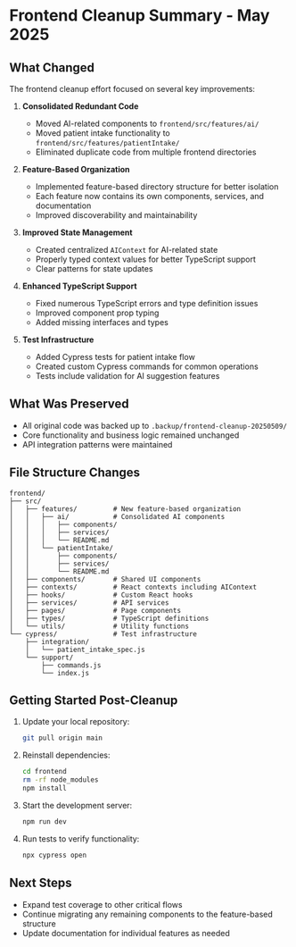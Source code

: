 # Frontend Cleanup Summary - May 2025

## What Changed

The frontend cleanup effort focused on several key improvements:

1. **Consolidated Redundant Code**
   - Moved AI-related components to `frontend/src/features/ai/`
   - Moved patient intake functionality to `frontend/src/features/patientIntake/`
   - Eliminated duplicate code from multiple frontend directories

2. **Feature-Based Organization**
   - Implemented feature-based directory structure for better isolation
   - Each feature now contains its own components, services, and documentation
   - Improved discoverability and maintainability

3. **Improved State Management**
   - Created centralized `AIContext` for AI-related state
   - Properly typed context values for better TypeScript support
   - Clear patterns for state updates

4. **Enhanced TypeScript Support**
   - Fixed numerous TypeScript errors and type definition issues
   - Improved component prop typing
   - Added missing interfaces and types

5. **Test Infrastructure**
   - Added Cypress tests for patient intake flow
   - Created custom Cypress commands for common operations
   - Tests include validation for AI suggestion features

## What Was Preserved

- All original code was backed up to `.backup/frontend-cleanup-20250509/`
- Core functionality and business logic remained unchanged
- API integration patterns were maintained

## File Structure Changes

```
frontend/
├── src/
│   ├── features/         # New feature-based organization
│   │   ├── ai/           # Consolidated AI components 
│   │   │   ├── components/
│   │   │   ├── services/
│   │   │   └── README.md
│   │   └── patientIntake/
│   │       ├── components/
│   │       ├── services/
│   │       └── README.md
│   ├── components/       # Shared UI components
│   ├── contexts/         # React contexts including AIContext
│   ├── hooks/            # Custom React hooks
│   ├── services/         # API services
│   ├── pages/            # Page components
│   ├── types/            # TypeScript definitions
│   └── utils/            # Utility functions
└── cypress/              # Test infrastructure
    ├── integration/
    │   └── patient_intake_spec.js
    └── support/
        ├── commands.js
        └── index.js
```

## Getting Started Post-Cleanup

1. Update your local repository:
   ```bash
   git pull origin main
   ```

2. Reinstall dependencies:
   ```bash
   cd frontend
   rm -rf node_modules
   npm install
   ```

3. Start the development server:
   ```bash
   npm run dev
   ```

4. Run tests to verify functionality:
   ```bash
   npx cypress open
   ```

## Next Steps

- Expand test coverage to other critical flows
- Continue migrating any remaining components to the feature-based structure
- Update documentation for individual features as needed 